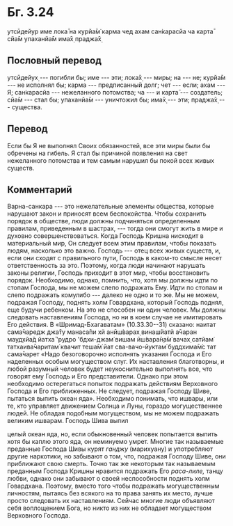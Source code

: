 # Бг. 3.24
утсӣдейур име лока̄
на курйа̄м̇ карма чед ахам
сан̇карасйа ча карта̄ сйа̄м
упаханйа̄м има̄х̣ праджа̄х̣
## Пословный перевод

утсӣдейух̣ --- погибли бы; име --- эти; лока̄х̣ --- миры; на --- не; курйа̄м
--- не исполнял бы; карма --- предписанный долг; чет --- если; ахам ---
Я; сан̇карасйа --- нежеланного потомства; ча --- и карта̄ --- создатель;
сйа̄м --- стал бы; упаханйа̄м --- уничтожил бы; има̄х̣ --- эти; праджа̄х̣ ---
существа.

## Перевод

Если бы Я не выполнял Своих обязанностей, все эти миры были бы обречены
на гибель. Я стал бы причиной появления на свет нежеланного потомства и
тем самым нарушил бы покой всех живых существ.

## Комментарий

Варна-санкара --- это нежелательные элементы общества, которые нарушают
закон и приносят всем беспокойства. Чтобы сохранить порядок в обществе,
люди должны подчиняться определенным правилам, приведенным в шастрах,
--- тогда они смогут жить в мире и духовно совершенствоваться. Когда
Господь Кришна нисходит в материальный мир, Он следует всем этим
правилам, чтобы показать людям, насколько это важно. Господь --- отец
всех живых существ, и, если они сходят с правильного пути, Господь в
каком-то смысле несет ответственность за это. Поэтому, когда люди
начинают нарушать законы религии, Господь приходит в этот мир, чтобы
восстановить порядок. Необходимо, однако, помнить, что, хотя мы должны
идти по стопам Господа, мы не можем слепо подражать Ему. Идти по стопам
и слепо подражать комулибо --- далеко не одно и то же. Мы не можем,
подражая Господу, поднять холм Говардхана, который Господь поднял, еще
будучи ребенком. На это не способен ни один человек. Мы должны следовать
наставлениям Господа, но ни в коем случае не имитировать Его действия. В
«Шримад-Бхагаватам» (10.33.30--31) сказано: наитат сама̄чаредж джа̄ту
манаса̄пи хй анӣш́варах̣ винаш́йатй а̄чаран мауд̣хйа̄д йатха̄ 'рудро 'бдхи-джам̇
вишам ӣш́вара̄н̣а̄м̇ вачах̣ сатйам̇ татхаива̄чаритам̇ квачит теша̄м̇ йат
сва-вачо-йуктам̇ буддхима̄м̇с тат сама̄чарет «Надо безоговорочно исполнять
указания Господа и Его наделенных особым могуществом слуг. Их
наставления благотворны, и любой разумный человек будет неукоснительно
выполнять все, что говорят ему Господь и Его представители. Однако при
этом необходимо остерегаться попыток подражать действиям Верховного
Господа и Его приближенных. Не следует, подражая Господу Шиве, пытаться
выпить океан яда». Необходимо понимать, что ишвары, или те, кто
управляет движением Солнца и Луны, гораздо могущественнее людей. Не
обладая подобным могуществом, мы не можем подражать великим ишварам.
Господь Шива выпил

целый океан яда, но, если обыкновенный человек попытается выпить хотя бы
каплю этого яда, он неминуемо умрет. Многие так называемые преданные
Господа Шивы курят *ганджу* (марихуану) и употребляют другие наркотики,
но забывают о том, что, подражая Господу Шиве, они приближают свою
смерть. Точно так же некоторым так называемым преданным Господа Кришны
нравится подражать Его *раса-лиле,* танцу любви, однако они забывают о
своей неспособности поднять холм Говардхана. Поэтому, вместо того чтобы
подражать могущественным личностям, пытаясь без всякого на то права
занять их место, лучше просто следовать их наставлениям. Сейчас многие
люди объявляют себя воплощением Бога, но никто из них не обладает
могуществом Верховного Господа.
